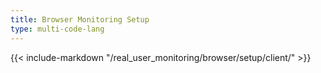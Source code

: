 ```yaml
---
title: Browser Monitoring Setup
type: multi-code-lang
---
```


{{< include-markdown "/real_user_monitoring/browser/setup/client/" >}}